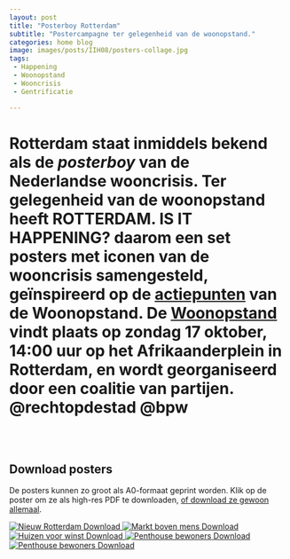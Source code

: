 ```yaml
---
layout: post
title: "Posterboy Rotterdam"
subtitle: "Postercampagne ter gelegenheid van de woonopstand."
categories: home blog
image: images/posts/IIH08/posters-collage.jpg
tags:
 - Happening
 - Woonopstand
 - Wooncrisis
 - Gentrificatie

---
```

# Rotterdam staat inmiddels bekend als de _posterboy_ van de Nederlandse wooncrisis. Ter gelegenheid van de woonopstand heeft **ROTTERDAM. IS IT HAPPENING?** daarom een set posters met iconen van de wooncrisis samengesteld, geïnspireerd op de [actiepunten](https://woonmanifest.nl/) van de Woonopstand. De [Woonopstand](https://www.woonopstand.nl) vindt plaats op zondag 17 oktober, 14:00 uur op het Afrikaanderplein in Rotterdam, en wordt georganiseerd door een coalitie van partijen. @rechtopdestad @bpw

<br>
<br>

<article class="post" style="
	{%- if page.backgroundcolor -%}
		background-color:{{ page.backgroundcolor }};
	{%- endif -%}
	{%- if page.textcolor -%}
		color:{{ page.textcolor }};
	{%- endif -%}
	">
	<div class="poster-downloads">
		<div class="wrapper">
			<div class="post-content">
				<h1 class="poster-downloads-title">Download posters</h1>
				<p class="poster-downloads-text">De posters kunnen zo groot als A0-formaat geprint worden. Klik op de poster om ze als high-res PDF te downloaden, <a href="/images/posts/IIH08/downloads/woonopstand-posters.zip">of download ze gewoon allemaal</a>.</p>
				<div class="posters-container">
					<a href="/images/posts/IIH08/downloads/IIH08-posters-Nieuw-Rotterdam.pdf" download="Nieuw-Rotterdam.pdf" class="poster-image-container">
						<img class="poster-image" src="/images/posts/IIH08/thumbnails/IIH08-posters-Nieuw-Rotterdam.jpg" alt="Nieuw Rotterdam">
						<span class="poster-download-button">Download</span>
					</a>
					<a href="/images/posts/IIH08/downloads/IIH08-posters-Markt-boven-mens.pdf" download="Markt-boven-mens.pdf" class="poster-image-container">
						<img class="poster-image" src="/images/posts/IIH08/thumbnails/IIH08-posters-Markt-boven-mens.jpg" alt="Markt boven mens">
						<span class="poster-download-button">Download</span>
					</a>
					<a href="/images/posts/IIH08/downloads/IIH08-posters-Huizen-voor-winst.pdf" download="Huizen-voor-winst.pdf" class="poster-image-container">
						<img class="poster-image" src="/images/posts/IIH08/thumbnails/IIH08-posters-Huizen-voor-winst.jpg" alt="Huizen voor winst">
						<span class="poster-download-button">Download</span>
					</a>
					<a href="/images/posts/IIH08/downloads/IIH08-posters-Penthouse-bewoners.pdf" download="Penthouse-bewoners.pdf" class="poster-image-container">
						<img class="poster-image" src="/images/posts/IIH08/thumbnails/IIH08-posters-Penthouse-bewoners.jpg" alt="Penthouse bewoners">
						<span class="poster-download-button">Download</span>
					</a>
					<a href="/images/posts/IIH08/downloads/IIH08-posters-Hoogste-segment.pdf" download="Hoogste-segment.pdf" class="poster-image-container">
						<img class="poster-image" src="/images/posts/IIH08/thumbnails/IIH08-posters-Hoogste-segment.jpg" alt="Penthouse bewoners">
						<span class="poster-download-button">Download</span>
					</a>
				</div>
			</div>
		</div>
	</div>

</article>